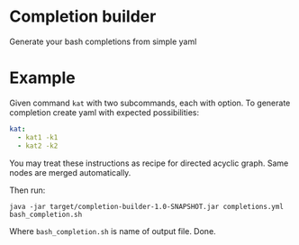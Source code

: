 # Completion builder

Generate your bash completions from simple yaml

# Example

Given command `kat` with two subcommands, each with option. To generate completion create yaml with expected possibilities: 

```yaml
kat:
  - kat1 -k1
  - kat2 -k2
```

You may treat these instructions as recipe for directed acyclic graph. Same nodes are merged automatically. 

Then run:
```
java -jar target/completion-builder-1.0-SNAPSHOT.jar completions.yml bash_completion.sh
```

Where `bash_completion.sh` is name of output file. Done.